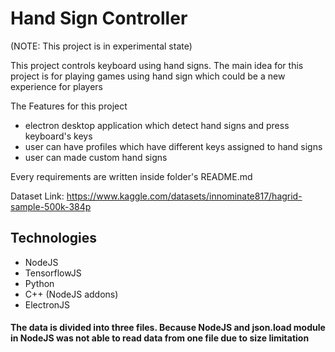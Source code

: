 # Hand Sign Controller

(NOTE: This project is in experimental state)

This project controls keyboard using hand signs.
The main idea for this project is for playing games using hand sign which could be a new experience for players

The Features for this project

-   electron desktop application which detect hand signs and press keyboard's keys
-   user can have profiles which have different keys assigned to hand signs
-   user can made custom hand signs

Every requirements are written inside folder's README.md

Dataset Link: https://www.kaggle.com/datasets/innominate817/hagrid-sample-500k-384p

## Technologies

-   NodeJS
-   TensorflowJS
-   Python
-   C++ (NodeJS addons)
-   ElectronJS

#### The data is divided into three files. Because NodeJS and json.load module in NodeJS was not able to read data from one file due to size limitation
